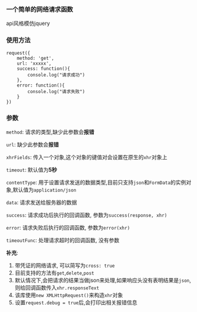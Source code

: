 ### 一个简单的网络请求函数

api风格模仿jquery

### 使用方法

```
request({
    method: 'get',
    url: 'xxxxx',
    success: function(){
        console.log("请求成功")
    },
    error: function(){
        console.log("请求失败")
    }
})
```

### 参数

`method`: 请求的类型,缺少此参数会**报错**

`url`: 缺少此参数会**报错**

`xhrFields`: 传入一个对象,这个对象的键值对会设置在原生的`xhr`对象上

`timeout`: 默认值为**5秒**

`contentType`: 用于设置请求发送的数据类型,目前只支持`json`和`FormData`的实例对象,默认值为`application/json`

`data`: 请求发送给服务器的数据

`success`: 请求成功后执行的回调函数, 参数为`success(response, xhr)`

`error`: 请求失败后执行的回调函数, 参数为`error(xhr)`

`timeoutFunc`: 处理请求超时的回调函数, 没有参数


**补充**:

1. 带凭证的网络请求, 可以简写为`cross: true`
2. 目前支持的方法有`get`,`delete`,`post`
3. 默认情况下,会把请求的结果当做json来处理,如果响应头没有表明结果是`json`,则给回调函数传入`xhr.responseText`
4. 该库使用`new XMLHttpRequest()`来构造`xhr`对象
5. 设置`request.debug = true`后,会打印出相关报错信息
